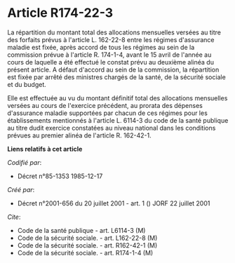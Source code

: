 # Article R174-22-3

La répartition du montant total des allocations mensuelles versées au titre des forfaits prévus à l'article L. 162-22-8 entre
les régimes d'assurance maladie est fixée, après accord de tous les régimes au sein de la commission prévue à l'article R.
174-1-4, avant le 15 avril de l'année au cours de laquelle a été effectué le constat prévu au deuxième alinéa du présent
article. A défaut d'accord au sein de la commission, la répartition est fixée par arrêté des ministres chargés de la santé,
de la sécurité sociale et du budget.

Elle est effectuée au vu du montant définitif total des allocations mensuelles versées au cours de l'exercice précédent, au
prorata des dépenses d'assurance maladie supportées par chacun de ces régimes pour les établissements mentionnés à l'article
L. 6114-3 du code de la santé publique au titre dudit exercice constatées au niveau national dans les conditions prévues au
premier alinéa de l'article R. 162-42-1.

**Liens relatifs à cet article**

_Codifié par_:

  - Décret n°85-1353 1985-12-17

_Créé par_:

  - Décret n°2001-656 du 20 juillet 2001 - art. 1 () JORF 22 juillet 2001

_Cite_:

  - Code de la santé publique - art. L6114-3 (M)
  - Code de la sécurité sociale. - art. L162-22-8 (M)
  - Code de la sécurité sociale. - art. R162-42-1 (M)
  - Code de la sécurité sociale. - art. R174-1-4 (M)
